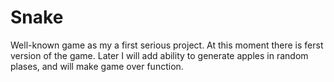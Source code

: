 # Snake
Well-known game as my a first serious project.
At this moment there is ferst version of the game. 
Later I will add ability to generate apples in random plases, and will make game over function. 
